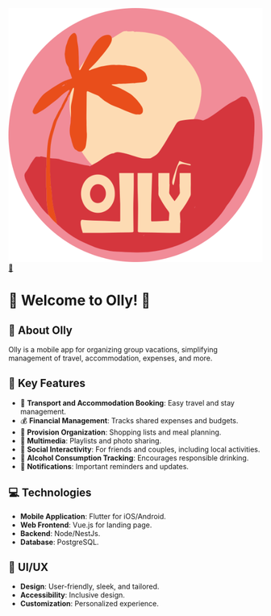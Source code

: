 ![Olly Logo](./logo.svg) [🔗](/mnt/data/Olly-_Specification_techniques.pdf)

# 🌟 Welcome to Olly! 🌟

## 📖 About Olly
Olly is a mobile app for organizing group vacations, simplifying management of travel, accommodation, expenses, and more.

## 🚀 Key Features
- 🚗 **Transport and Accommodation Booking**: Easy travel and stay management.
- 💰 **Financial Management**: Tracks shared expenses and budgets.
- 🍲 **Provision Organization**: Shopping lists and meal planning.
- 🎵 **Multimedia**: Playlists and photo sharing.
- 👫 **Social Interactivity**: For friends and couples, including local activities.
- 🍺 **Alcohol Consumption Tracking**: Encourages responsible drinking.
- 🔔 **Notifications**: Important reminders and updates.

## 💻 Technologies
- **Mobile Application**: Flutter for iOS/Android.
- **Web Frontend**: Vue.js for landing page.
- **Backend**: Node/NestJs.
- **Database**: PostgreSQL.

## 🎨 UI/UX
- **Design**: User-friendly, sleek, and tailored.
- **Accessibility**: Inclusive design.
- **Customization**: Personalized experience.
